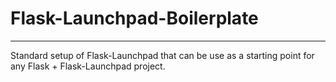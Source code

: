# Flask-Launchpad-Boilerplate

---

Standard setup of Flask-Launchpad that can be use as a starting point for any Flask + Flask-Launchpad project.